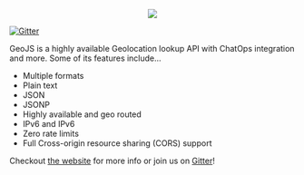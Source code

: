 <p align="center">
  <img src="https://geojs.io/img/logo.png">
</p>

[![Gitter](https://img.shields.io/gitter/room/jloh/geojs.svg?style=flat-square&logo=gitter-white)](https://gitter.im/jloh/geojs)

GeoJS is a highly available Geolocation lookup API with ChatOps integration and more. Some of its features include...

 * Multiple formats
  * Plain text
  * JSON
  * JSONP
* Highly available and geo routed
* IPv6 and IPv6
* Zero rate limits
* Full Cross-origin resource sharing (CORS) support

Checkout [the website](https://geojs.io) for more info or join us on [Gitter](https://gitter.im/jloh/geojs)!
